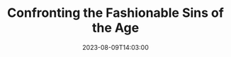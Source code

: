 ---
title: "Confronting the Fashionable Sins of the Age"
description: "John Hanna writes that Sin\u0027s God-defying, God-opposing character, in light of our mortality, the coming judgment, and eternity, is largely, if not completely, ignored."
quote: "Given that our secular age is subjective and relativistic and therapeutic, the reality of objective, transcendent truth is practically incomprehensible to our neighbors and friends, including many within our churches as well. Unless and until that is challenged clearly and directly, what is said is liable to be understood and filtered through such subjectivism and relativism. Thus, the presentation of sin as primarily psychological, interpersonal, and sociological will invariably be understood on such terms. Such sin cannot make sense of why we needed the Son of God to assume our flesh, bear our sin, plunge down into death and hell, and rise again."
quoteAuthor: "John Hanna"
anchortext: "American Reformer"
url: "https://americanreformer.org/2023/08/the-secular-sensitive-model/"
date: 2023-08-09T14:03:00
layout: link
category: link
blockquote: true
youtube: false
tags:
    - preaching
    - sin
---